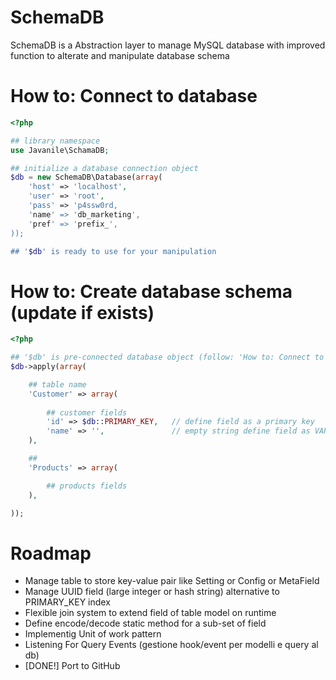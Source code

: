 # SchemaDB

SchemaDB is a Abstraction layer to manage MySQL database 
with improved function to alterate and manipulate database schema

# How to: Connect to database

```php
<?php

## library namespace 
use Javanile\SchamaDB;

## initialize a database connection object 
$db = new SchemaDB\Database(array(
	'host' => 'localhost',
	'user' => 'root',
	'pass' => 'p4ssw0rd,
	'name' => 'db_marketing',
	'pref' => 'prefix_',
));

## '$db' is ready to use for your manipulation
```

# How to: Create database schema (update if exists) 

```php
<?php

## '$db' is pre-connected database object (follow: 'How to: Connect to database')
$db->apply(array(

	## table name
	'Customer' => array(
		
		## customer fields
		'id' => $db::PRIMARY_KEY,	// define field as a primary key
		'name' => '',				// empty string define field as VARCHAR	
	),

	##
	'Products' => array(

		## products fields		
	),

));

```




# Roadmap

 - Manage table to store key-value pair like Setting or Config or MetaField
 - Manage UUID field (large integer or hash string) alternative to PRIMARY_KEY index
 - Flexible join system to extend field of table model on runtime
 - Define encode/decode static method for a sub-set of field 
 - Implementig Unit of work pattern
 - Listening For Query Events (gestione hook/event per modelli e query al db)
 - [DONE!] Port to GitHub
